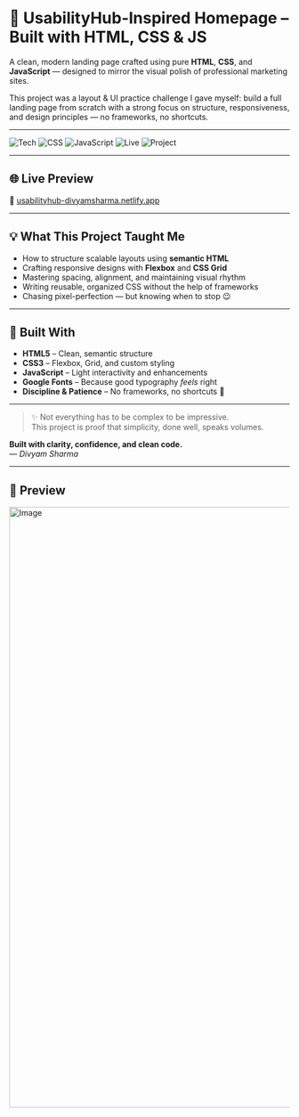 # 🧪 UsabilityHub-Inspired Homepage – Built with HTML, CSS & JS

A clean, modern landing page crafted using pure **HTML**, **CSS**, and **JavaScript** — designed to mirror the visual polish of professional marketing sites.

This project was a layout & UI practice challenge I gave myself: build a full landing page from scratch with a strong focus on structure, responsiveness, and design principles — no frameworks, no shortcuts.

---

![Tech](https://img.shields.io/badge/HTML-%23E34F26.svg?&logo=html5&logoColor=white)
![CSS](https://img.shields.io/badge/CSS-%231572B6.svg?&logo=css3&logoColor=white)
![JavaScript](https://img.shields.io/badge/JavaScript-%23F7DF1E.svg?&logo=javascript&logoColor=black)
![Live](https://img.shields.io/badge/Netlify-Deployed-brightgreen)
![Project](https://img.shields.io/badge/Project-Type:Landing%20Page-blueviolet)

---

## 🌐 Live Preview

🔗 [usabilityhub-divyamsharma.netlify.app](https://usabilityhub-divyamsharma.netlify.app/)

---


## 💡 What This Project Taught Me

- How to structure scalable layouts using **semantic HTML**
- Crafting responsive designs with **Flexbox** and **CSS Grid**
- Mastering spacing, alignment, and maintaining visual rhythm
- Writing reusable, organized CSS without the help of frameworks
- Chasing pixel-perfection — but knowing when to stop 😉

---

## 🚀 Built With

- **HTML5** – Clean, semantic structure  
- **CSS3** – Flexbox, Grid, and custom styling  
- **JavaScript** – Light interactivity and enhancements  
- **Google Fonts** – Because good typography *feels* right  
- **Discipline & Patience** – No frameworks, no shortcuts 💪

---

> ✨ Not everything has to be complex to be impressive.  
> This project is proof that simplicity, done well, speaks volumes.

**Built with clarity, confidence, and clean code.**  
— *Divyam Sharma*

---

## 📸 Preview

<img width="1899" height="1079" alt="Image" src="https://github.com/user-attachments/assets/642c5fbe-46c9-4151-81e0-d0ba08483bff" />
